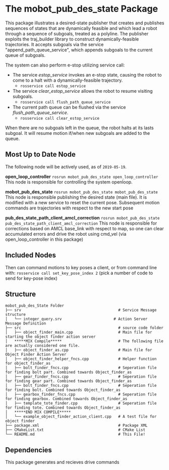 # The mobot_pub_des_state Package

This package illustrates a desired-state publisher that creates and publishes sequences of states that are dynamically feasible and which lead a robot through a sequence of subgoals, treated as a polyline.
The publisher exploits the traj_builder library to construct dynamically-feasible trajectories.
It accepts subgoals via the service "append_path_queue_service", which appends subgoals to the current queue of subgoals.

The system can also perform e-stop utilizing service call:

* The service *estop_service* invokes an e-stop state, causing the robot to come to a halt with a dynamically-feasible trajectory.
  * `rosservice call estop_service`
* The service *clear_estop_service* allows the robot to resume visiting subgoals.
  * `rosservice call flush_path_queue_service`
* The current path queue can be flushed via the service *flush_path_queue_service*.
  * `rosservice call clear_estop_service`

When there are no subgoals left in the queue, the robot halts at its lasts subgoal.
It will resume motion if/when new subgoals are added to the queue.

## Most Up to Date Node

The following node will be actively used, as of `2019-05-19`.

**open_loop_controller** `rosrun mobot_pub_des_state open_loop_controller`
This node is responsible for controlling the system openloop. 

**mobot_pub_des_state** `rosrun mobot_pub_des_state mobot_pub_des_state`
This node is responsible publishing the desired state (main file). It is modified with a new service to reset the current pose. Subsequent motion commands are trajectories with respect to the new start pose

**pub_des_state_path_client_amcl_correction** `rosrun mobot_pub_des_state pub_des_state_path_client_amcl_correction`
This node is responsible for corrections based on AMCL base_link with respect to map, so one can clear accumulated errors and drive the robot using cmd_vel (via open_loop_controller in this package) 

## Included Nodes

Then can command motions to key poses a client, or from command line with:
`rosservice call set_key_pose_index 2`  (pick a number of code to send for key-pose index)  

## Structure

    mobot_pub_des_State Folder
    ├── srv                                           # Service Message structure
    │   └── integer_query.srv                       # Action Server Message Definition
    ├── src                                           # source code folder
    │   ├── object_finder_main.cpp                    # Main file for starting the object finder action server
    │   *****MIX Compile*****                         # The following file are actually considered one file.
    │   ├── object_finder_as.cpp                      # Main file for Object Finder Action Server
    │   ├── object_finder_helper_fncs.cpp             # Helper function for object_finder_as
    │   ├── bolt_finder_fncs.cpp                      # Seperation file for finding bolt part. Combined towards Object_finder_as
    │   ├── gear_finder_fncs.cpp                      # Seperation file for finding gear part. Combined towards Object_finder_as
    │   ├── bolt_finder_fncs.cpp                      # Seperation file for finding bolt. Combined towards Object_finder_as
    │   ├── gearbox_finder_fncs.cpp                   # Seperation file for finding gearbox. Combined towards Object_finder_as
    │   ├── template_tote_finder.cpp                  # Seperation file for finding tote. Combined towards Object_finder_as
    │   *****END MIX COMPILE*****
    │   └── example_object_finder_action_client.cpp   # A test file for object finder
    ├── package.xml                                   # Package XML
    ├── CMakeList.txt                                 # CMake List
    └── README.md                                     # This File!

## Dependencies

This package generates and recieves drive commands
